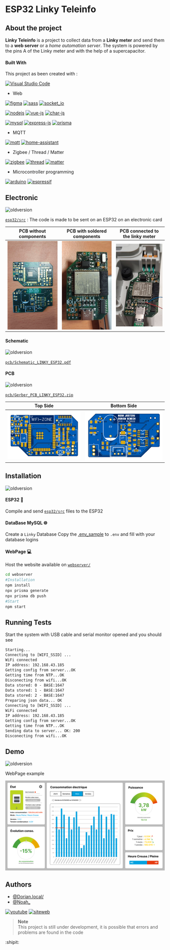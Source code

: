 # ESP32 Linky Teleinfo

## About the project

**Linky Teleinfo** is a project to collect data from a **Linky meter** and send them to a **web server** or a *home automation server*. The system is powered by the pins A of the Linky meter and with the help of a supercapacitor.

#### Built With

This project as been created with : 

[![Visual Studio Code](https://img.shields.io/badge/Visual%20Studio%20Code-0078d7.svg?style=for-the-badge&logo=visual-studio-code&logoColor=white)](https://code.visualstudio.com/)

- Web

[![figma](https://img.shields.io/badge/Figma-F24E1E?style=for-the-badge&logo=figma&logoColor=white)](https://www.figma.com/)
[![sass](https://img.shields.io/badge/SASS-hotpink.svg?style=for-the-badge&logo=SASS&logoColor=white)](https://sass-lang.com/)
[![socket_io](https://img.shields.io/badge/Socket.io-black?style=for-the-badge&logo=socket.io&badgeColor=010101)](https://socket.io/)

[![nodejs](https://img.shields.io/badge/node.js-6DA55F?style=for-the-badge&logo=node.js&logoColor=white)](https://nodejs.org/en/)
[![vue-js](https://img.shields.io/badge/Vue.js-35495E?style=for-the-badge&logo=vuedotjs&logoColor=4FC08D)](https://vuejs.org/)
[![char-js](https://img.shields.io/badge/Chart.js-FF6384?style=for-the-badge&logo=chartdotjs&logoColor=white)](https://www.chartjs.org/)

[![mysql](https://img.shields.io/badge/MySQL-005C84?style=for-the-badge&logo=mysql&logoColor=white)](https://www.mysql.com/fr/)
[![express-js](https://img.shields.io/badge/Express.js-000000?style=for-the-badge&logo=express&logoColor=white)](https://expressjs.com/fr/)
[![prisma](https://img.shields.io/badge/Prisma-3982CE?style=for-the-badge&logo=Prisma&logoColor=white)](https://www.prisma.io/)

- MQTT

[![mqtt](https://img.shields.io/badge/mqtt-660066?style=for-the-badge&logo=mqtt&logoColor=white)](https://mqtt.org/)
[![home-assistant](https://img.shields.io/badge/home%20assistant-%2341BDF5.svg?style=for-the-badge&logo=home-assistant&logoColor=white)](https://www.home-assistant.io/)

- Zigbee / Thread / Matter

[![zigbee](https://img.shields.io/badge/zigbee-EF3453?style=for-the-badge&logo=zigbee&logoColor=white)](https://en.wikipedia.org/wiki/Zigbee)
[![thread](https://img.shields.io/badge/thread-464646?style=for-the-badge&logo=thread&logoColor=white)](https://en.wikipedia.org/wiki/Thread_(network_protocol))
[![matter](https://img.shields.io/badge/matter-131927?style=for-the-badge&logo=matter&logoColor=white)](https://en.wikipedia.org/wiki/Matter_(standard))

- Microcontroller programming 

[![arduino](https://img.shields.io/badge/Arduino-00979D?style=for-the-badge&logo=Arduino&logoColor=white)](https://www.arduino.cc/)
[![espressif](https://img.shields.io/badge/espressif-E7352C?style=for-the-badge&logo=espressif&logoColor=white)](https://www.espressif.com/)

## Electronic
![oldversion](https://shields.io/badge/-old%20version-critical?style=flat-square)

[`esp32/src`](/esp32/src) : The code is made to be sent on an ESP32 on an electronic card

| PCB without components | PCB with soldered components | PCB connected to the linky meter |
|-----|-----|-----|
| ![](img/PhotoPCB1.png) | ![](img/PhotoPCB2.png) | ![](img/PhotoPCB3.png) | 

#### Schematic
![oldversion](https://shields.io/badge/-old%20version-critical?style=flat-square)

[`pcb/Schematic_LINKY_ESP32.pdf`](pcb/Schematic_LINKY_ESP32.pdf)

#### PCB
![oldversion](https://shields.io/badge/-old%20version-critical?style=flat-square)

[`pcb/Gerber_PCB_LINKY_ESP32.zip`](pcb/Gerber_PCB_LINKY_ESP32.zip)

| Top Side  | Bottom Side |
| ------------- | ------------- |
| ![topside](img/TopSide.png) | ![bottomside](img/BottomSide.png) |

## Installation
![oldversion](https://shields.io/badge/-old%20version-critical?style=flat-square)

#### ESP32 :satellite:
Compile and send [`esp32/src`](/esp32/src) files to the ESP32

#### DataBase MySQL :globe_with_meridians:
Create a `Linky` Database
Copy the [.env_sample](/webserver/.env_sample) to `.env` and fill with your database logins

#### WebPage :computer:
Host the website available on [`webserver/`](/webserver)
```bash
cd webserver
#Installation
npm install
npx prisma generate
npx prisma db push
#Start
npm start
```

## Running Tests
Start the system with USB cable and serial monitor opened and you should see

```
Starting...
Connecting to [WIFI_SSID] ...
WiFi connected
IP address: 192.168.43.185
Getting config from server...OK
Getting time from NTP...OK
Disconecting from wifi...OK
Data stored: 0 - BASE:1647
Data stored: 1 - BASE:1647
Data stored: 2 - BASE:1647
Preparing json data... OK
Connecting to [WIFI_SSID] ...
WiFi connected
IP address: 192.168.43.185
Getting config from server...OK
Getting time from NTP...OK
Sending data to server... OK: 200
Disconecting from wifi...OK
```
## Demo
![oldversion](https://shields.io/badge/-old%20version-critical?style=flat-square)

WebPage example

![webpageimg](img/WebPage.png)

## Authors

- [@Dorian.local/](https://github.com/xmow49)
- [@Noah_](https://github.com/NoahJust)

[![youtube](https://img.shields.io/badge/YouTube-%23FF0000.svg?style=for-the-badge&logo=YouTube&logoColor=white)](https://www.youtube.com/gammatroniques)
[![siteweb](https://img.shields.io/badge/GammaTroniques-EE6B00?style=for-the-badge&logoColor=white)](https://gammatroniques.fr/)

>__Note__  
This project is still under development, it is possible that errors and problems are found in the code

:shipit:
